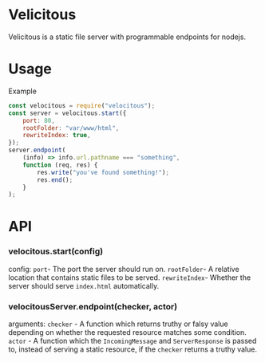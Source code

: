 # Velicitous

Velicitous is a static file server with programmable endpoints for nodejs.

# Usage

Example

```js
const velocitous = require("velocitous");
const server = velocitous.start({
	port: 80,
	rootFolder: "var/www/html",
	rewriteIndex: true,
});
server.endpoint(
	(info) => info.url.pathname === "something",
	function (req, res) {
		res.write("you've found something!");
		res.end();
	}
);
```

# API

### velocitous.start(config)

config:
`port`- The port the server should run on.
`rootFolder`- A relative location that contains static files to be served. 
`rewriteIndex`- Whether the server should serve `index.html` automatically.

### velocitousServer.endpoint(checker, actor)

arguments:
`checker` - A function which returns truthy or falsy value depending on whether the requested resource matches some condition.
`actor` - A function which the `IncomingMessage` and `ServerResponse` is passed to, instead of serving a static resource, if the `checker` returns a truthy value.
